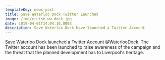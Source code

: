 ```yaml
---
templateKey: news-post
title: Save Waterloo Dock Twitter Launched
image: /img/cruise-ww-dock.jpg
date: 2019-04-01T14:04:10.000Z
description: Save Waterloo Dock have launched a Twitter Account
---
```

Save Waterloo Dock launched a Twitter Account @WaterlooDock. The Twitter account has been launched to raise awareness of the campaign and the threat that the planned development has to Liverpool's heritage.
